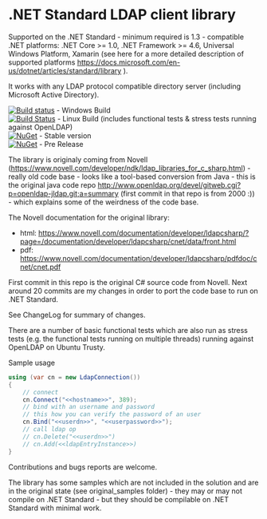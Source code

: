 # .NET Standard LDAP client library

Supported on the .NET Standard - minimum required is 1.3 - compatible .NET platforms: .NET Core >= 1.0, .NET Framework >= 4.6, Universal Windows Platform, Xamarin (see here for a more detailed description of supported platforms https://docs.microsoft.com/en-us/dotnet/articles/standard/library ).

It works with any LDAP protocol compatible directory server (including Microsoft Active Directory).

[![Build status](https://ci.appveyor.com/api/projects/status/nabbc061vlumiivs/branch/master?svg=true)](https://ci.appveyor.com/project/dsbenghe/novell-directory-ldap-netstandard/branch/master) - Windows Build<br />
[![Build Status](https://travis-ci.org/dsbenghe/Novell.Directory.Ldap.NETStandard.svg?branch=master)](https://travis-ci.org/dsbenghe/Novell.Directory.Ldap.NETStandard) - Linux Build (includes functional tests & stress tests running against OpenLDAP) <br />
[![NuGet](https://img.shields.io/nuget/v/Novell.Directory.Ldap.NETStandard.svg)](https://www.nuget.org/packages/Novell.Directory.Ldap.NETStandard/) - Stable version <br />
[![NuGet](https://img.shields.io/nuget/vpre/Novell.Directory.Ldap.NETStandard.svg)](https://www.nuget.org/packages/Novell.Directory.Ldap.NETStandard/3.0.0-beta5) - Pre Release


The library is originaly coming from Novell (https://www.novell.com/developer/ndk/ldap_libraries_for_c_sharp.html) - really old code base - looks like a tool-based conversion from Java - this is the original java code repo http://www.openldap.org/devel/gitweb.cgi?p=openldap-jldap.git;a=summary (first commit in that repo is from 2000 :)) - which explains some of the weirdness of the code base.

The Novell documentation for the original library:
* html: https://www.novell.com/documentation/developer/ldapcsharp/?page=/documentation/developer/ldapcsharp/cnet/data/front.html
* pdf: https://www.novell.com/documentation/developer/ldapcsharp/pdfdoc/cnet/cnet.pdf

First commit in this repo is the original C# source code from Novell. Next around 20 commits are my changes in order to port the code base to run on .NET Standard.

See ChangeLog for summary of changes.

There are a number of basic functional tests which are also run as stress tests (e.g. the functional tests running on multiple threads) running against OpenLDAP on Ubuntu Trusty.

Sample usage

```cs
using (var cn = new LdapConnection())
{
	// connect
	cn.Connect("<<hostname>>", 389);
	// bind with an username and password
	// this how you can verify the password of an user
	cn.Bind("<<userdn>>", "<<userpassword>>");
	// call ldap op
	// cn.Delete("<<userdn>>")
	// cn.Add(<<ldapEntryInstance>>)
}

```

Contributions and bugs reports are welcome.

The library has some samples which are not included in the solution and are in the original state (see original_samples folder) - they may or may not compile on .NET Standard - but they should be compilable on .NET Standard with minimal work.

